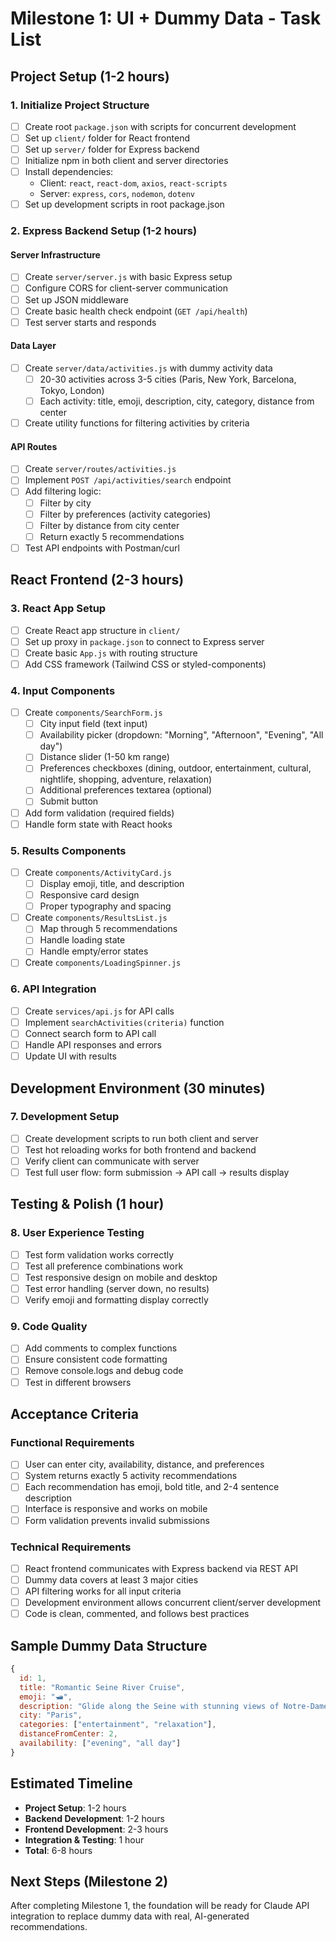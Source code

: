 # Milestone 1: UI + Dummy Data - Task List

## Project Setup (1-2 hours)

### 1. Initialize Project Structure
- [ ] Create root `package.json` with scripts for concurrent development
- [ ] Set up `client/` folder for React frontend
- [ ] Set up `server/` folder for Express backend
- [ ] Initialize npm in both client and server directories
- [ ] Install dependencies:
  - Client: `react`, `react-dom`, `axios`, `react-scripts`
  - Server: `express`, `cors`, `nodemon`, `dotenv`
- [ ] Set up development scripts in root package.json

### 2. Express Backend Setup (1-2 hours)

#### Server Infrastructure
- [ ] Create `server/server.js` with basic Express setup
- [ ] Configure CORS for client-server communication
- [ ] Set up JSON middleware
- [ ] Create basic health check endpoint (`GET /api/health`)
- [ ] Test server starts and responds

#### Data Layer
- [ ] Create `server/data/activities.js` with dummy activity data
  - [ ] 20-30 activities across 3-5 cities (Paris, New York, Barcelona, Tokyo, London)
  - [ ] Each activity: title, emoji, description, city, category, distance from center
- [ ] Create utility functions for filtering activities by criteria

#### API Routes
- [ ] Create `server/routes/activities.js`
- [ ] Implement `POST /api/activities/search` endpoint
- [ ] Add filtering logic:
  - [ ] Filter by city
  - [ ] Filter by preferences (activity categories)
  - [ ] Filter by distance from city center
  - [ ] Return exactly 5 recommendations
- [ ] Test API endpoints with Postman/curl

## React Frontend (2-3 hours)

### 3. React App Setup
- [ ] Create React app structure in `client/`
- [ ] Set up proxy in `package.json` to connect to Express server
- [ ] Create basic `App.js` with routing structure
- [ ] Add CSS framework (Tailwind CSS or styled-components)

### 4. Input Components
- [ ] Create `components/SearchForm.js`
  - [ ] City input field (text input)
  - [ ] Availability picker (dropdown: "Morning", "Afternoon", "Evening", "All day")
  - [ ] Distance slider (1-50 km range)
  - [ ] Preferences checkboxes (dining, outdoor, entertainment, cultural, nightlife, shopping, adventure, relaxation)
  - [ ] Additional preferences textarea (optional)
  - [ ] Submit button
- [ ] Add form validation (required fields)
- [ ] Handle form state with React hooks

### 5. Results Components
- [ ] Create `components/ActivityCard.js`
  - [ ] Display emoji, title, and description
  - [ ] Responsive card design
  - [ ] Proper typography and spacing
- [ ] Create `components/ResultsList.js`
  - [ ] Map through 5 recommendations
  - [ ] Handle loading state
  - [ ] Handle empty/error states
- [ ] Create `components/LoadingSpinner.js`

### 6. API Integration
- [ ] Create `services/api.js` for API calls
- [ ] Implement `searchActivities(criteria)` function
- [ ] Connect search form to API call
- [ ] Handle API responses and errors
- [ ] Update UI with results

## Development Environment (30 minutes)

### 7. Development Setup
- [ ] Create development scripts to run both client and server
- [ ] Test hot reloading works for both frontend and backend
- [ ] Verify client can communicate with server
- [ ] Test full user flow: form submission → API call → results display

## Testing & Polish (1 hour)

### 8. User Experience Testing
- [ ] Test form validation works correctly
- [ ] Test all preference combinations work
- [ ] Test responsive design on mobile and desktop
- [ ] Test error handling (server down, no results)
- [ ] Verify emoji and formatting display correctly

### 9. Code Quality
- [ ] Add comments to complex functions
- [ ] Ensure consistent code formatting
- [ ] Remove console.logs and debug code
- [ ] Test in different browsers

## Acceptance Criteria

### Functional Requirements
- [ ] User can enter city, availability, distance, and preferences
- [ ] System returns exactly 5 activity recommendations
- [ ] Each recommendation has emoji, bold title, and 2-4 sentence description
- [ ] Interface is responsive and works on mobile
- [ ] Form validation prevents invalid submissions

### Technical Requirements
- [ ] React frontend communicates with Express backend via REST API
- [ ] Dummy data covers at least 3 major cities
- [ ] API filtering works for all input criteria
- [ ] Development environment allows concurrent client/server development
- [ ] Code is clean, commented, and follows best practices

## Sample Dummy Data Structure

```javascript
{
  id: 1,
  title: "Romantic Seine River Cruise",
  emoji: "🛥️",
  description: "Glide along the Seine with stunning views of Notre-Dame and the Eiffel Tower. This 2-hour evening cruise includes wine and cheese, creating the perfect romantic atmosphere. Departures every hour from 6-10 PM.",
  city: "Paris",
  categories: ["entertainment", "relaxation"],
  distanceFromCenter: 2,
  availability: ["evening", "all day"]
}
```

## Estimated Timeline
- **Project Setup**: 1-2 hours
- **Backend Development**: 1-2 hours
- **Frontend Development**: 2-3 hours
- **Integration & Testing**: 1 hour
- **Total**: 6-8 hours

## Next Steps (Milestone 2)
After completing Milestone 1, the foundation will be ready for Claude API integration to replace dummy data with real, AI-generated recommendations.